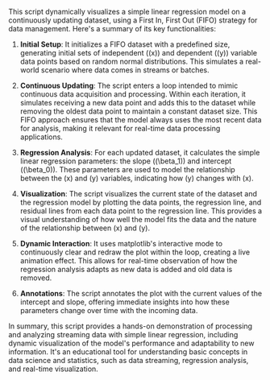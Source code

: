 This script dynamically visualizes a simple linear regression model on a continuously updating dataset, using a First In, First Out (FIFO) strategy for data management. Here's a summary of its key functionalities:

1. **Initial Setup**: It initializes a FIFO dataset with a predefined size, generating initial sets of independent (\(x\)) and dependent (\(y\)) variable data points based on random normal distributions. This simulates a real-world scenario where data comes in streams or batches.

2. **Continuous Updating**: The script enters a loop intended to mimic continuous data acquisition and processing. Within each iteration, it simulates receiving a new data point and adds this to the dataset while removing the oldest data point to maintain a constant dataset size. This FIFO approach ensures that the model always uses the most recent data for analysis, making it relevant for real-time data processing applications.

3. **Regression Analysis**: For each updated dataset, it calculates the simple linear regression parameters: the slope (\(\beta_1\)) and intercept (\(\beta_0\)). These parameters are used to model the relationship between the \(x\) and \(y\) variables, indicating how \(y\) changes with \(x\).

4. **Visualization**: The script visualizes the current state of the dataset and the regression model by plotting the data points, the regression line, and residual lines from each data point to the regression line. This provides a visual understanding of how well the model fits the data and the nature of the relationship between \(x\) and \(y\).

5. **Dynamic Interaction**: It uses matplotlib's interactive mode to continuously clear and redraw the plot within the loop, creating a live animation effect. This allows for real-time observation of how the regression analysis adapts as new data is added and old data is removed.

6. **Annotations**: The script annotates the plot with the current values of the intercept and slope, offering immediate insights into how these parameters change over time with the incoming data.

In summary, this script provides a hands-on demonstration of processing and analyzing streaming data with simple linear regression, including dynamic visualization of the model's performance and adaptability to new information. It's an educational tool for understanding basic concepts in data science and statistics, such as data streaming, regression analysis, and real-time visualization.
